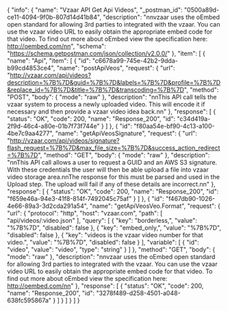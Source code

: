 {
  "info": {
    "name": "Vzaar API Get Api Videos",
    "_postman_id": "0500a89d-ce11-4094-9f0b-807d14d41b84",
    "description": "nnvzaar uses the oEmbed open standard for allowing 3rd parties to integrated with the vzaar. You can use the vzaar video URL to easily obtain the appropriate embed code for that video. To find out more about oEmbed view the specification here: http://oembed.com/nn",
    "schema": "https://schema.getpostman.com/json/collection/v2.0.0/"
  },
  "item": [
    {
      "name": "Api",
      "item": [
        {
          "id": "c6678a99-745e-42b2-9dda-b99cd4853ce4",
          "name": "postApiVeos",
          "request": {
            "url": "http://vzaar.com/api/videos?description=%7B%7D&guid=%7B%7D&labels=%7B%7D&profile=%7B%7D&replace_id=%7B%7D&title=%7B%7D&transcoding=%7B%7D",
            "method": "POST",
            "body": {
              "mode": "raw"
            },
            "description": "nnThis API call tells the vzaar system to process a newly uploaded video. This will encode it if necessary and then provide a vzaar video idea back.nn"
          },
          "response": [
            {
              "status": "OK",
              "code": 200,
              "name": "Response_200",
              "id": "c34d419a-2f9d-46c4-a80e-01b7f73f744e"
            }
          ]
        },
        {
          "id": "f80aa54e-bf90-4c13-a100-4be7c9aa4277",
          "name": "getApiVeosSignature",
          "request": {
            "url": "http://vzaar.com/api/videos/signature?flash_request=%7B%7D&max_file_size=%7B%7D&success_action_redirect=%7B%7D",
            "method": "GET",
            "body": {
              "mode": "raw"
            },
            "description": "nnThis API call allows a user to request a GUID and an AWS S3 signature. With these credentials the user will then be able upload a file into vzaar video storage area.nnThe response for this must be parsed and used in the Upload step. The upload will fail if any of these details are incorrect.nn"
          },
          "response": [
            {
              "status": "OK",
              "code": 200,
              "name": "Response_200",
              "id": "f659e46a-94e3-41f8-814f-7492045c75af"
            }
          ]
        },
        {
          "id": "f467db90-1026-4e66-89a3-3d2cda291a54",
          "name": "getApiVeosVeo.Format",
          "request": {
            "url": {
              "protocol": "http",
              "host": "vzaar.com",
              "path": [
                "api/videos/:video.json"
              ],
              "query": [
                {
                  "key": "borderless,",
                  "value": "%7B%7D",
                  "disabled": false
                },
                {
                  "key": "embed_only,",
                  "value": "%7B%7D",
                  "disabled": false
                },
                {
                  "key": "videos is the vzaar video number for that video.",
                  "value": "%7B%7D",
                  "disabled": false
                }
              ],
              "variable": [
                {
                  "id": "video",
                  "value": "video",
                  "type": "string"
                }
              ]
            },
            "method": "GET",
            "body": {
              "mode": "raw"
            },
            "description": "nnvzaar uses the oEmbed open standard for allowing 3rd parties to integrated with the vzaar. You can use the vzaar video URL to easily obtain the appropriate embed code for that video. To find out more about oEmbed view the specification here: http://oembed.com/nn"
          },
          "response": [
            {
              "status": "OK",
              "code": 200,
              "name": "Response_200",
              "id": "3278f489-d258-4501-a048-638fc595867a"
            }
          ]
        }
      ]
    }
  ]
}